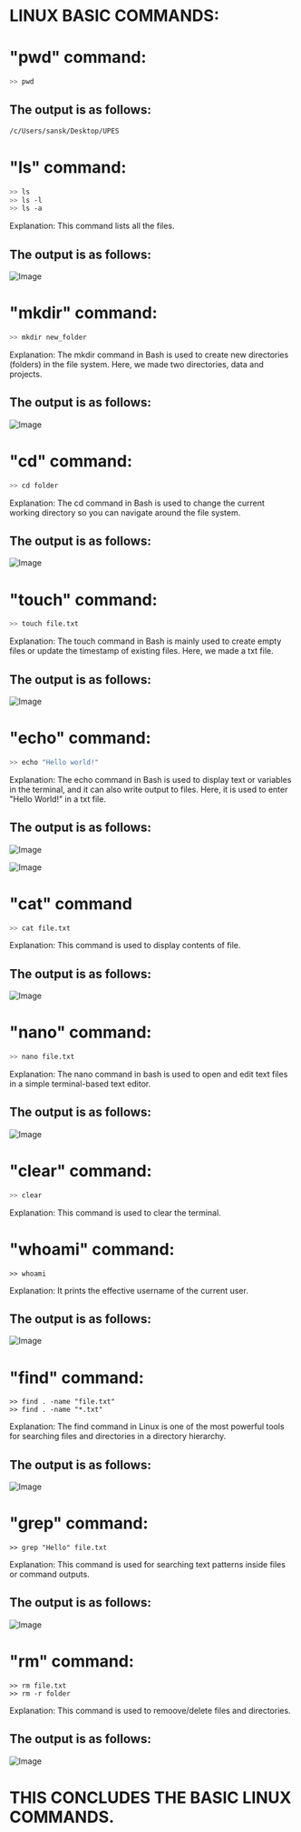 #    LINUX BASIC COMMANDS:

# "pwd" command:
```bash
>> pwd
```

## The output is as follows:

```bash
/c/Users/sansk/Desktop/UPES
```

# "ls" command:
```bash
>> ls
>> ls -l
>> ls -a
```

Explanation: This command lists all the files. 

## The output is as follows:

![Image](Image/ls.png)


# "mkdir" command:
```bash
>> mkdir new_folder
```

Explanation: The mkdir command in Bash is used to create new directories (folders) in the file system. Here, we made two directories, data and projects.

## The output is as follows:

![Image](Image/mkdir.png)


# "cd" command:
```bash
>> cd folder
```

Explanation: The cd command in Bash is used to change the current working directory so you can navigate around the file system. 

## The output is as follows:

![Image](Image/cd.png)


# "touch" command:
```bash
>> touch file.txt
```

Explanation: The touch command in Bash is mainly used to create empty files or update the timestamp of existing files. Here, we made a txt file.

## The output is as follows:

![Image](Image/touch.png)


# "echo" command:
```bash
>> echo "Hello world!"
```

Explanation: The echo command in Bash is used to display text or variables in the terminal, and it can also write output to files. Here, it is used to enter "Hello World!" in a txt file.

## The output is as follows:

![Image](Image/echo.png)

![Image](<Image/Screenshot (3)-1.png>)


# "cat" command
```bash
>> cat file.txt
```

Explanation: This command is used to display contents of file.

## The output is as follows:

![Image](<Image/Screenshot (6).png>)


# "nano" command:
```bash
>> nano file.txt
```

Explanation: The nano command in bash is used to open and edit text files in a simple terminal-based text editor.

## The output is as follows:

![Image](<Image/Screenshot (7).png>)


# "clear" command:
```bash
>> clear
```

Explanation: This command is used to clear the terminal.


# "whoami" command:
```
>> whoami
```

Explanation: It prints the effective username of the current user.

## The output is as follows:

![Image](<Image/Screenshot from 2025-08-19 19-18-27.png>)


# "find" command:
```
>> find . -name "file.txt"
>> find . -name "*.txt"
```

Explanation: The find command in Linux is one of the most powerful tools for searching files and directories in a directory hierarchy.

## The output is as follows:

![Image](<Image/Screenshot from 2025-08-19 19-32-37.png>)


# "grep" command:
```
>> grep "Hello" file.txt
```

Explanation: This command is used for searching text patterns inside files or command outputs.

## The output is as follows:

![Image](<Image/Screenshot from 2025-08-19 19-38-49.png>)


# "rm" command:
```
>> rm file.txt
>> rm -r folder
```

Explanation: This command is used to remoove/delete files and directories.

## The output is as follows:

![Image](<Image/Screenshot from 2025-08-19 19-49-03.png>)




# THIS CONCLUDES THE BASIC LINUX COMMANDS.